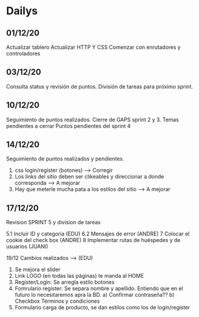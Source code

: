 
<h1>Dailys</h1>

<h2>01/12/20</h2>

Actualizar tablero 
Actualizar HTTP Y CSS
Comenzar con enrutadores y controladores

<h2>03/12/20</h2>

Consulta status y revisión de puntos.
División de tareas para próximo sprint.

<h2>10/12/20</h2>

Seguimiento de puntos realizados.
Cierre de GAPS sprint 2 y 3.
Temas pendientes a cerrar
Puntos pendientes del sprint 4

<h2>14/12/20</h2>

Seguimiento de puntos realizados y pendientes.
1) css login/register (botones) --> Corregir
2) Los links del sitio deben ser clikeables y direccionar a donde corresponda --> A mejorar
3) Hay que meterle mucha pata a los estilos del sitio --> A mejorar


<h2>17/12/20</h2>
Revision SPRINT 5 y division de tareas

5.1 Incluir ID y categoria (EDU)
6.2 Mensajes de error (ANDRE)
7 Colocar el cookie del check box (ANDRE)
8 Implementar rutas de huéspedes y de usuarios  (JUANI)

19/12 Cambios realizados --> (EDU)
1) Se mejora el slider
2) Link LOGO (en todas las páginas) te manda al HOME
3) Register/Login: Se arregla estilo botones
4) Fomrulario register: Se separa nombre y apellido. Entiendo que en el futuro lo necesitaremos apra la BD.
    a) Confirmar contraseña??
    b) Checkbox Términos y condiciones
6) Formulario carga de producto, se dan estilos como los de login/register

